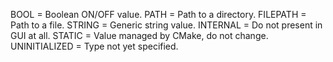 BOOL          = Boolean ON/OFF value.
PATH          = Path to a directory.
FILEPATH      = Path to a file.
STRING        = Generic string value.
INTERNAL      = Do not present in GUI at all.
STATIC        = Value managed by CMake, do not change.
UNINITIALIZED = Type not yet specified.